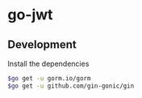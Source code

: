 # go-jwt

## Development

Install the dependencies 
```bash
$go get -u gorm.io/gorm
$go get -u github.com/gin-gonic/gin
```